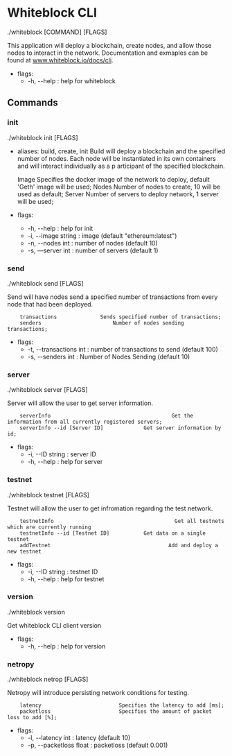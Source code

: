 # Whiteblock CLI

./whiteblock [COMMAND] [FLAGS]

This application will deploy a blockchain, create nodes, and allow those nodes to interact in the network. Documentation and exmaples can be found at www.whiteblock.io/docs/cli.
* flags:
    * -h, --help : help for whiteblock

## Commands

### init
./whiteblock init [FLAGS]

* aliases: build, create, init
Build will deploy a blockchain and the specified number of nodes. Each node will be instantiated in its own containers and will interact individually as a p
articipant of the specified blockchain.

    Image                 Specifies the docker image of the network to deploy, default 'Geth' image will be used;
    Nodes                Number of nodes to create, 10 will be used as default;
    Server                Number of servers to deploy network, 1 server will be used;

* flags:
    * -h, --help : help for init
    * -i, --image string : image (default "ethereum:latest")
    * -n, --nodes int : number of nodes (default 10)
    * -s, —server int : number of servers (default 1)

### send
./whiteblock send [FLAGS]

Send will have nodes send a specified number of transactions from every node that had been deployed.

        transactions              Sends specified number of transactions;
        senders                       Number of nodes sending transactions;

* flags:
    * -t, --transactions int : number of transactions to send (default 100)
    * -s, --senders int : Number of Nodes Sending (default 10)

### server
./whiteblock server [FLAGS]

Server will allow the user to get server information.

        serverInfo                                       Get the information from all currently registered servers;
        serverInfo --id [Server ID]             Get server information by id;

* flags:
    * -i, --ID string : server ID
    * -h, --help : help for server

### testnet
./whiteblock testnet [FLAGS]

Testnet will allow the user to get infromation regarding the test network.

        testnetInfo                                       Get all testnets which are currently running
        testnetInfo --id [Testnet ID]           Get data on a single testnet
        addTestnet                                      Add and deploy a new testnet

* flags:
    * -i, --ID string : testnet ID
    * -h, --help : help for testnet


### version 
./whiteblock version

Get whiteblock CLI client version

* flags:
    * -h, --help : help for version

### netropy
./whiteblock netrop [FLAGS]

Netropy will introduce persisting network conditions for testing.

        latency                         Specifies the latency to add [ms];
        packetloss                      Specifies the amount of packet loss to add [%];

* flags:
    * -l, --latency int : latency (default 10)
    *   -p, --packetloss float : packetloss (default 0.001)